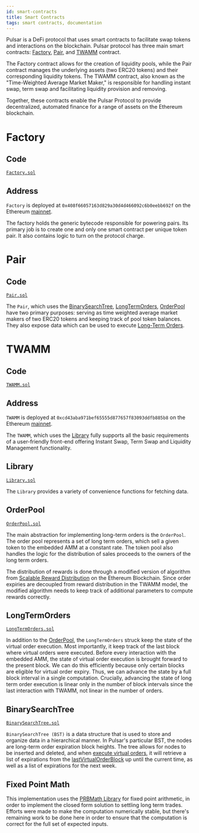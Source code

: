```yaml
---
id: smart-contracts
title: Smart Contracts
tags: smart contracts, documentation
---
```


<!-- Pulsar is a binary smart contract system. [Core](#core) contracts provide fundamental safety guarantees for all parties interacting with Pulsar. [Periphery](#periphery) contracts interact with one or more core contracts but are not themselves part of the core.

# Core

[Source code](https://github.com/Uniswap/uniswap-v2-core)

The core consists of a singleton [factory](#factory) and many [pairs](#pairs), which the factory is responsible for creating and indexing. These contracts are quite minimal, even brutalist. The simple rationale for this is that contracts with a smaller surface area are easier to reason about, less bug-prone, and more functionally elegant. Perhaps the biggest upside of this design is that many desired properties of the system can be asserted directly in the code, leaving little room for error. One downside, however, is that core contracts are somewhat user-unfriendly. In fact, interacting directly with these contracts is not recommended for most use cases. Instead, a periphery contract should be used. -->

Pulsar is a DeFi protocol that uses smart contracts to facilitate swap tokens and interactions on the blockchain. Pulsar protocol has three main smart contracts: [Factory](#factory), [Pair](#pair), and [TWAMM](#twamm) contract.

The Factory contract allows for the creation of liquidity pools, while the Pair contract manages the underlying assets (two ERC20 tokens) and their corresponding liquidity tokens. The TWAMM contract, also known as the "Time-Weighted Average Market Maker," is responsible for handling instant swap, term swap and facilitating liquidity provision and removing.

Together, these contracts enable the Pulsar Protocol to provide decentralized, automated finance for a range of assets on the Ethereum blockchain.

# Factory

## Code

[`Factory.sol`](https://github.com/PulsarSwap/TWAMM-Contracts/blob/master/contracts/Factory.sol)

## Address

`Factory` is deployed at `0x408f66057163d829a30d4d466092c6b0eebb692f` on the Ethereum [mainnet](https://etherscan.io/address/0x408f66057163d829a30d4d466092c6b0eebb692f).

The factory holds the generic bytecode responsible for powering pairs. Its primary job is to create one and only one smart contract per unique token pair. It also contains logic to turn on the protocol charge.

# Pair

## Code

[`Pair.sol`](https://github.com/PulsarSwap/TWAMM-Contracts/blob/master/contracts/Pair.sol)

The `Pair`, which uses the [BinarySearchTree](#binarysearchtree), [LongTermOrders](#longtermorders), [OrderPool](#orderpool) have two primary purposes: serving as time weighted average market makers of two ERC20 tokens and keeping track of pool token balances. They also expose data which can be used to execute [Long-Term Orders](../02-core-concepts/04-long-term-orders.md).

# TWAMM

## Code

[`TWAMM.sol`](https://github.com/PulsarSwap/TWAMM-Contracts/blob/master/contracts/TWAMM.sol)

## Address

`TWAMM` is deployed at `0xcd43aba971bef65555d877657f83093ddfb885b8` on the Ethereum [mainnet](https://etherscan.io/address/0xcd43aba971bef65555d877657f83093ddfb885b8).

The `TWAMM`, which uses the [Library](#library) fully supports all the basic requirements of a user-friendly front-end offering Instant Swap, Term Swap and Liquidity Management functionality.

## Library

[`Library.sol`](https://github.com/PulsarSwap/TWAMM-Contracts/blob/master/contracts/libraries/Library.sol)

The `Library` provides a variety of convenience functions for fetching data.

## OrderPool

[`OrderPool.sol`](https://github.com/PulsarSwap/TWAMM-Contracts/blob/master/contracts/libraries/OrderPool.sol)

The main abstraction for implementing long-term orders is the `OrderPool`. The order pool represents a set of long term orders, which sell a given token to the embedded AMM at a constant rate. The token pool also handles the logic for the distribution of sales proceeds to the owners of the long term orders.

The distribution of rewards is done through a modified version of algorithm from [Scalable Reward Distribution](https://uploads-ssl.webflow.com/5ad71ffeb79acc67c8bcdaba/5ad8d1193a40977462982470_scalable-reward-distribution-paper.pdf) on the Ethereum Blockchain. Since order expiries are decoupled from reward distribution in the TWAMM model, the modified algorithm needs to keep track of additional parameters to compute rewards correctly.

## LongTermOrders

[`LongTermOrders.sol`](https://github.com/PulsarSwap/TWAMM-Contracts/blob/master/contracts/libraries/LongTermOrders.sol)

In addition to the [OrderPool](#orderpool), the `LongTermOrders` struck keep the state of the virtual order execution. Most importantly, it keep track of the last block where virtual orders were executed. Before every interaction with the embedded AMM, the state of virtual order execution is brought forward to the present block. We can do this efficiently because only certain blocks are eligible for virtual order expiry. Thus, we can advance the state by a full block interval in a single computation. Crucially, advancing the state of long term order execution is linear only in the number of block intervals since the last interaction with TWAMM, not linear in the number of orders.

## BinarySearchTree

[`BinarySearchTree.sol`](https://github.com/PulsarSwap/TWAMM-Contracts/blob/master/contracts/libraries/BinarySearchTree.sol)

`BinarySearchTree (BST)` is a data structure that is used to store and organize data in a hierarchical manner. In Pulsar's particular BST, the nodes are long-term order expiration block heights. The tree allows for nodes to be inserted and deleted, and when [execute virtual orders](../03-advanced-topics/04-order-execution.md), it will retrieve a list of expirations from the [lastVirtualOrderBlock](https://github.com/PulsarSwap/TWAMM-Contracts/blob/ffb6cfc4a640e1efeddc18adb04c3fd248705a92/contracts/libraries/LongTermOrders.sol#L39) up until the current time, as well as a list of expirations for the next week.

<!-- # Design Decisions

The following sections describe some of the notable design decisions made in Pulsar. These are safe to skip unless you're interested in gaining a deep technical understanding of how V2 works under the hood, or writing smart contract integrations!

## Sending Tokens

Typically, smart contracts which need tokens to perform some functionality require would-be interactors to first make an approval on the token contract, then call a function that in turn calls transferFrom on the token contract. This is _not_ how V2 pairs accept tokens. Instead, pairs check their token balances at the _end_ of every interaction. Then, at the beginning of the _next_ interaction, current balances are differenced against the stored values to determine the amount of tokens that were sent by the current interactor. See the <a href='/whitepaper.pdf' target='_blank' rel='noopener noreferrer'>whitepaper</a> for a justification of why this is the case, but the takeaway is that **tokens must be transferred to the pair before calling any token-requiring method** (the one exception to this rule is [Flash Swaps](../02-core-concepts/03-flash-swaps.md). -->

## Fixed Point Math

This implementation uses the [PRBMath Library](https://github.com/paulrberg/prb-math) for fixed point arithmetic, in order to implement the closed form solution to settling long term trades. Efforts were made to make the computation numerically stable, but there's remaining work to be done here in order to ensure that the computation is correct for the full set of expected inputs.
